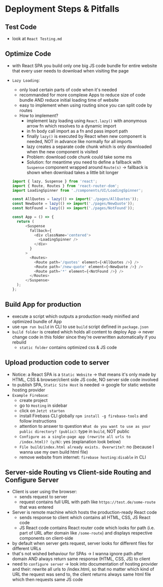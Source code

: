 # Deployment Steps & Pitfalls

## Test Code

- look at `React Testing.md`

## Optimize Code

- with React SPA you build only one big JS code bundle for entire website that every user needs to download when visiting the page

- `Lazy Loading`:

  - only load certain parts of code when it's needed
  - recommanded for more complexe Apps to reduce size of code bundle AND reduce initial loading time of website
  - easy to implement when using routing since you can split code by routes
  - How to implement?
    - implement lazy loading using `React.lazy()` with anonymous arrow fn which resolves to a dynamic import
    - in fn body call import as a fn and pass import path
    - finally `lazy()` is executed by React when new component is needed, NOT in advance like normally for all imports
    - lazy creates a separate code chunk which is only downloaded when the new component is visited
    - Problem: download code chunk could take some ms
    - Solution: for meantime you need to define a fallback with `Suspense` component wrapped around `Route(s)` -> fallback is shown when download takes a little bit longer

  ```JavaScript
  import { lazy, Suspense } from 'react';
  import { Route, Routes } from 'react-router-dom';
  import LoadingSpinner from './components/UI/LoadingSpinner';

  const AllQuotes = lazy(() => import('./pages/AllQuotes'));
  const NewQuote = lazy(() => import('./pages/NewQuote'));
  const NotFound = lazy(() => import('./pages/NotFound'));

  const App = () => {
    return (
        <Suspense
          fallback={
            <div className='centered'>
              <LoadingSpinner />
            </div>
          }
        >
          <Routes>
            <Route path='/quotes' element={<AllQuotes />} />
            <Route path='/new-quote' element={<NewQuote />} />
            <Route path='*' element={<NotFound />} />
          </Routes>
        </Suspense>
    );
  };
  ```

## Build App for production

- execute a script which outputs a production ready minified and optimized bundle of App
- use `npm run build` in CLI to use `build` script defined in `package.json`
- `build folder` is created which holds all content to deploy App -> never change code in this folder since they're overwritten automatically if you rebuild
  - `static folder` contains optimized css & JS code

## Upload production code to server

- Notice: a React SPA is a `Static Website` -> that means it's only made by HTML, CSS & browser/client side JS code, NO server side code involved
- to publish SPA, `Static Site Host` is needed -> google for static website hosting provider
- `Example Firebase`:
  - create project
  - go to `Hosting` in sidebar
  - click on `Jetzt starten`
  - install Firebass CLI globally `npm install -g firebase-tools` and follow instructions
  - attention to answer to question `What do you want to use as your public directory? (public)`: type in `build`, NOT public
  - `Configure as a single-page app (rewrite all urls to /index.html)? (y/N)`: yes (explanation look below)
  - `File build/index.html already exists. Overwrite?`: no (because I wanna use my own build html file)
  - remove website from internet: `firebase hosting:disable` in CLI

## Server-side Routing vs Client-side Routing and Configure Server

- Client is user using the browser:
  - sends request to server
  - request contains full URL with path like `https://test.de/some-route` that was entered
- Server is remote machine which hosts the production-ready React code
  - sends response to client which contains all HTML, CSS, JS React code
  - JS React code contains React router code which looks for path (i.e. part of URL after domain like `/some-route`) and displays respective components on client-side
- by default when server gets request, server looks for different files for different URLs
- that's not wished behaviour for SPAs -> I wanna ignore path after domain AND always return same response (HTML, CSS, JS) to client
- need to `configure server` -> look into documentation of hosting provider and their: rewrite all urls to /index.html, so that no matter which kind of URL the request was send to, the client returns always same html file which then requests same JS code
